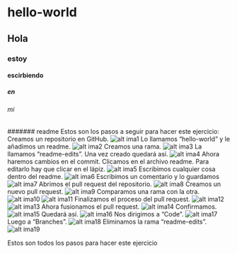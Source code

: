 # hello-world
## Hola 
### estoy
#### escirbiendo 
##### en
###### mi
####### readme
Estos son los pasos a seguir para hacer este ejercicio:
Creamos un repositorio en GitHub.
![alt ima1](1.png)
Lo llamamos “hello-world” y le añadimos un readme.
![alt ima2](2.png)
Creamos una rama.
![alt ima3](3.png)
La llamamos “readme-edits”.
Una vez creado quedará así.
![alt ima4](4.png)
Ahora haremos cambios en el commit.
Clicamos en el archivo readme. Para editarlo hay que clicar en el lápiz.
![alt ima5](5.png)
Escribimos cualquier cosa dentro del readme.
![alt ima6](6.png)
Escribimos un comentario y lo guardamos
![alt ima7](7.png)
Abrimos el pull request del repositorio.
![alt ima8](8.png)
Creamos un nuevo pull request.
![alt ima9](9.png)
Comparamos una rama con la otra.
![alt ima10](10.png)
![alt ima11](11.png)
Finalizamos el proceso del pull request.
![alt ima12](12.png)
![alt ima13](13.png)
Ahora fusionamos el pull request.
![alt ima14](14.png)
Confirmamos.
![alt ima15](15.png)
Quedará así.
![alt ima16](16.png)
Nos dirigimos a “Code”.
![alt ima17](17.png)
Luego a “Branches”.
![alt ima18](18.png)
Eliminamos la rama “readme-edits”.
![alt ima19](19.png)

Estos son todos los pasos para hacer este ejercicio
